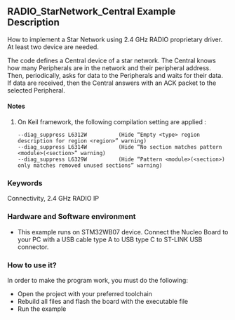 ## __RADIO_StarNetwork_Central Example Description__

How to implement a Star Network using 2.4 GHz RADIO proprietary driver. At least two device are needed.

The code defines a Central device of a star network. The Central knows how many Peripherals are in the network and their peripheral address.
Then, periodically, asks for data to the Peripherals and waits for their data. 
If data are received, then the Central answers with an ACK packet to the selected Peripheral.

#### __Notes__
                                            
 1. On Keil framework, the following compilation setting are applied :
    
        --diag_suppress L6312W          (Hide “Empty <type> region description for region <region>” warning)
        --diag_suppress L6314W          (Hide “No section matches pattern <module>(<section>” warning)
        --diag_suppress L6329W          (Hide “Pattern <module>(<section>) only matches removed unused sections” warning)


### __Keywords__

Connectivity, 2.4 GHz RADIO IP

### __Hardware and Software environment__

  - This example runs on STM32WB07 device.
    Connect the Nucleo Board to your PC with a USB cable type A to USB type C to ST-LINK USB connector. 

### __How to use it?__

In order to make the program work, you must do the following:

 - Open the project with your preferred toolchain
 - Rebuild all files and flash the board with the executable file
 - Run the example
